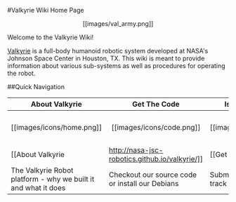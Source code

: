 #Valkyrie Wiki Home Page  

<p align="center">[[images/val_army.png]]</p>
Welcome to the Valkyrie Wiki!

[Valkyrie](http://nasa-jsc-robotics.github.io/valkyrie/) is a full-body humanoid robotic system developed at NASA's Johnson Space Center in Houston, TX.  This wiki is meant to provide information about various sub-systems as well as procedures for operating the robot.

##Quick Navigation

| About Valkyrie | Get The Code | Issues & Tickets | Contact Us |
|---|---|---|---|
| <p align="center">[[images/icons/home.png]]</p> | <p align="center">[[images/icons/code.png]]</p> | <p align="center">[[images/icons/bug.png]]</p> | <p align="center">[[images/icons/envelope-closed.png]]</p> |
| [[About Valkyrie|http://nasa-jsc-robotics.github.io/valkyrie/]] | [[Get the code|Get-Valkyrie-Code]] | [Find a bug?](https://gitlab.com/nasa-jsc-robotics/valkyrie/issues) | [[Got questions?|Contact-Us]]|
| The Valkyrie Robot platform - why we built it and what it does | Checkout our source code or install our Debians | Submit issues/bugs and track tickets | Comments? Questions? Concerns? Contact us! |
